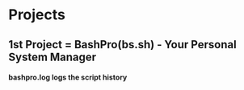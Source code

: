 # Projects
## 1st Project = BashPro(bs.sh) - Your Personal System Manager 
#### bashpro.log logs the script history
